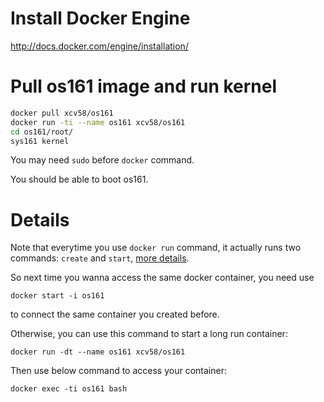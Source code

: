 # Install Docker Engine

http://docs.docker.com/engine/installation/

# Pull os161 image and run kernel

```bash
docker pull xcv58/os161
docker run -ti --name os161 xcv58/os161
cd os161/root/
sys161 kernel
```

You may need `sudo` before `docker` command.

You should be able to boot os161.

# Details

Note that everytime you use `docker run` command, it actually runs two commands: `create` and `start`,
[more details](http://serverfault.com/questions/661909/the-right-way-to-keep-docker-container-started-when-it-used-for-periodic-tasks).

So next time you wanna access the same docker container, you need use

```
docker start -i os161
```

to connect the same container you created before.

Otherwise, you can use this command to start a long run container: 

```
docker run -dt --name os161 xcv58/os161
```

Then use below command to access your container:

```
docker exec -ti os161 bash
```
